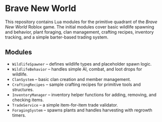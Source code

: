 # Brave New World

This repository contains Lua modules for the primitive quadrant of the *Brave New World* Roblox game. The initial modules cover
 basic wildlife spawning and behavior, plant foraging, clan management, crafting recipes, inventory tracking, and a simple barter-based trading system.

## Modules
- `WildlifeSpawner` – defines wildlife types and placeholder spawn logic.
- `WildlifeBehavior` – handles simple AI, combat, and loot drops for wildlife.
- `ClanSystem` – basic clan creation and member management.
- `CraftingRecipes` – sample crafting recipes for primitive tools and structures.
- `InventoryManager` – inventory helper functions for adding, removing, and checking items.
- `TradeService` – a simple item-for-item trade validator.
- `ForagingSystem` – spawns plants and handles harvesting with regrowth timers.
